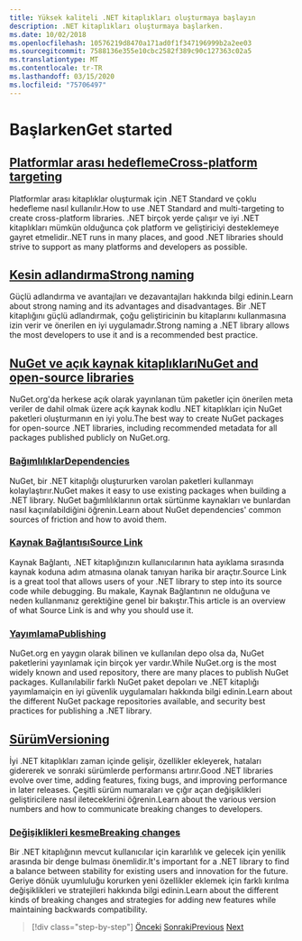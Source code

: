 ```yaml
---
title: Yüksek kaliteli .NET kitaplıkları oluşturmaya başlayın
description: .NET kitaplıkları oluşturmaya başlarken.
ms.date: 10/02/2018
ms.openlocfilehash: 10576219d8470a171ad0f1f347196999b2a2ee03
ms.sourcegitcommit: 7588136e355e10cbc2582f389c90c127363c02a5
ms.translationtype: MT
ms.contentlocale: tr-TR
ms.lasthandoff: 03/15/2020
ms.locfileid: "75706497"
---
```

# <a name="get-started"></a><span data-ttu-id="30a64-103">Başlarken</span><span class="sxs-lookup"><span data-stu-id="30a64-103">Get started</span></span>

## <a name="cross-platform-targeting"></a>[<span data-ttu-id="30a64-104">Platformlar arası hedefleme</span><span class="sxs-lookup"><span data-stu-id="30a64-104">Cross-platform targeting</span></span>](./cross-platform-targeting.md)

<span data-ttu-id="30a64-105">Platformlar arası kitaplıklar oluşturmak için .NET Standard ve çoklu hedefleme nasıl kullanılır.</span><span class="sxs-lookup"><span data-stu-id="30a64-105">How to use .NET Standard and multi-targeting to create cross-platform libraries.</span></span> <span data-ttu-id="30a64-106">.NET birçok yerde çalışır ve iyi .NET kitaplıkları mümkün olduğunca çok platform ve geliştiriciyi desteklemeye gayret etmelidir.</span><span class="sxs-lookup"><span data-stu-id="30a64-106">.NET runs in many places, and good .NET libraries should strive to support as many platforms and developers as possible.</span></span>

## <a name="strong-naming"></a>[<span data-ttu-id="30a64-107">Kesin adlandırma</span><span class="sxs-lookup"><span data-stu-id="30a64-107">Strong naming</span></span>](./strong-naming.md)

<span data-ttu-id="30a64-108">Güçlü adlandırma ve avantajları ve dezavantajları hakkında bilgi edinin.</span><span class="sxs-lookup"><span data-stu-id="30a64-108">Learn about strong naming and its advantages and disadvantages.</span></span> <span data-ttu-id="30a64-109">Bir .NET kitaplığını güçlü adlandırmak, çoğu geliştiricinin bu kitaplarını kullanmasına izin verir ve önerilen en iyi uygulamadır.</span><span class="sxs-lookup"><span data-stu-id="30a64-109">Strong naming a .NET library allows the most developers to use it and is a recommended best practice.</span></span>

## <a name="nuget-and-open-source-libraries"></a>[<span data-ttu-id="30a64-110">NuGet ve açık kaynak kitaplıkları</span><span class="sxs-lookup"><span data-stu-id="30a64-110">NuGet and open-source libraries</span></span>](./nuget.md)

<span data-ttu-id="30a64-111">NuGet.org'da herkese açık olarak yayınlanan tüm paketler için önerilen meta veriler de dahil olmak üzere açık kaynak kodlu .NET kitaplıkları için NuGet paketleri oluşturmanın en iyi yolu.</span><span class="sxs-lookup"><span data-stu-id="30a64-111">The best way to create NuGet packages for open-source .NET libraries, including recommended metadata for all packages published publicly on NuGet.org.</span></span>

### <a name="dependencies"></a>[<span data-ttu-id="30a64-112">Bağımlılıklar</span><span class="sxs-lookup"><span data-stu-id="30a64-112">Dependencies</span></span>](./dependencies.md)

<span data-ttu-id="30a64-113">NuGet, bir .NET kitaplığı oluştururken varolan paketleri kullanmayı kolaylaştırır.</span><span class="sxs-lookup"><span data-stu-id="30a64-113">NuGet makes it easy to use existing packages when building a .NET library.</span></span> <span data-ttu-id="30a64-114">NuGet bağımlılıklarının ortak sürtünme kaynakları ve bunlardan nasıl kaçınılabildiğini öğrenin.</span><span class="sxs-lookup"><span data-stu-id="30a64-114">Learn about NuGet dependencies' common sources of friction and how to avoid them.</span></span>

### <a name="source-link"></a>[<span data-ttu-id="30a64-115">Kaynak Bağlantısı</span><span class="sxs-lookup"><span data-stu-id="30a64-115">Source Link</span></span>](./sourcelink.md)

<span data-ttu-id="30a64-116">Kaynak Bağlantı, .NET kitaplığınızın kullanıcılarının hata ayıklama sırasında kaynak koduna adım atmasına olanak tanıyan harika bir araçtır.</span><span class="sxs-lookup"><span data-stu-id="30a64-116">Source Link is a great tool that allows users of your .NET library to step into its source code while debugging.</span></span> <span data-ttu-id="30a64-117">Bu makale, Kaynak Bağlantının ne olduğuna ve neden kullanmanız gerektiğine genel bir bakıştır.</span><span class="sxs-lookup"><span data-stu-id="30a64-117">This article is an overview of what Source Link is and why you should use it.</span></span>

### <a name="publishing"></a>[<span data-ttu-id="30a64-118">Yayımlama</span><span class="sxs-lookup"><span data-stu-id="30a64-118">Publishing</span></span>](./publish-nuget-package.md)

<span data-ttu-id="30a64-119">NuGet.org en yaygın olarak bilinen ve kullanılan depo olsa da, NuGet paketlerini yayınlamak için birçok yer vardır.</span><span class="sxs-lookup"><span data-stu-id="30a64-119">While NuGet.org is the most widely known and used repository, there are many places to publish NuGet packages.</span></span> <span data-ttu-id="30a64-120">Kullanılabilir farklı NuGet paket depoları ve .NET kitaplığı yayımlamaiçin en iyi güvenlik uygulamaları hakkında bilgi edinin.</span><span class="sxs-lookup"><span data-stu-id="30a64-120">Learn about the different NuGet package repositories available, and security best practices for publishing a .NET library.</span></span>

## <a name="versioning"></a>[<span data-ttu-id="30a64-121">Sürüm</span><span class="sxs-lookup"><span data-stu-id="30a64-121">Versioning</span></span>](./versioning.md)

<span data-ttu-id="30a64-122">İyi .NET kitaplıkları zaman içinde gelişir, özellikler ekleyerek, hataları gidererek ve sonraki sürümlerde performansı artırır.</span><span class="sxs-lookup"><span data-stu-id="30a64-122">Good .NET libraries evolve over time, adding features, fixing bugs, and improving performance in later releases.</span></span> <span data-ttu-id="30a64-123">Çeşitli sürüm numaraları ve çığır açan değişiklikleri geliştiricilere nasıl ileteceklerini öğrenin.</span><span class="sxs-lookup"><span data-stu-id="30a64-123">Learn about the various version numbers and how to communicate breaking changes to developers.</span></span>

### <a name="breaking-changes"></a>[<span data-ttu-id="30a64-124">Değişiklikleri kesme</span><span class="sxs-lookup"><span data-stu-id="30a64-124">Breaking changes</span></span>](./breaking-changes.md)

<span data-ttu-id="30a64-125">Bir .NET kitaplığının mevcut kullanıcılar için kararlılık ve gelecek için yenilik arasında bir denge bulması önemlidir.</span><span class="sxs-lookup"><span data-stu-id="30a64-125">It's important for a .NET library to find a balance between stability for existing users and innovation for the future.</span></span> <span data-ttu-id="30a64-126">Geriye dönük uyumluluğu korurken yeni özellikler eklemek için farklı kırılma değişiklikleri ve stratejileri hakkında bilgi edinin.</span><span class="sxs-lookup"><span data-stu-id="30a64-126">Learn about the different kinds of breaking changes and strategies for adding new features while maintaining backwards compatibility.</span></span>

>[!div class="step-by-step"]
><span data-ttu-id="30a64-127">[Önceki](index.md)
>[Sonraki](cross-platform-targeting.md)</span><span class="sxs-lookup"><span data-stu-id="30a64-127">[Previous](index.md)
[Next](cross-platform-targeting.md)</span></span>
